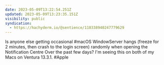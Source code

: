 ```yaml
---
date: 2023-05-09T13:22:54.251Z
updated: 2023-05-09T13:23:35.151Z
visibility: public
syndication:
  - https://hachyderm.io/@sentience/110338940247779629
---
```

Is anyone else getting occasional #macOS WindowServer hangs (freeze for 2 minutes, then crash to the login screen) randomly when opening the Notification Centre Over the past few days? I'm seeing this on both of my Macs on Ventura 13.3.1. #Apple
